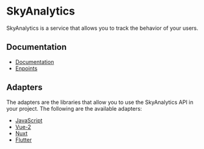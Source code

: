 # SkyAnalytics
SkyAnalytics is a service that allows you to track the behavior of your users.

## Documentation
* [Documentation](./docs/index.md)
* [Enpoints](./docs/enpoints/index.md)

## Adapters
The adapters are the libraries that allow you to use the SkyAnalytics API in your project. The following are the available adapters:
* [JavaScript](/packages/adapters/js/readme.md)
* [Vue-2](/packages/adapters/vue2/readme.md)
* [Nuxt](/packages/adapters/nuxt/readme.md)
* [Flutter](/packages/adapters/flutter/README.md)